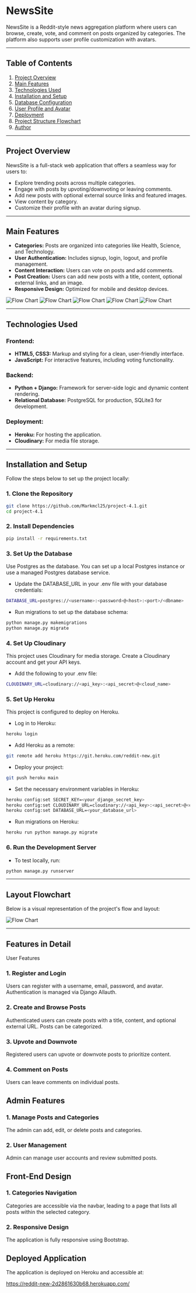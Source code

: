 # **NewsSite**

NewsSite is a Reddit-style news aggregation platform where users can browse, create, vote, and comment on posts organized by categories. The platform also supports user profile customization with avatars.

---

## **Table of Contents**
1. [Project Overview](#project-overview)
2. [Main Features](#main-features)
3. [Technologies Used](#technologies-used)
4. [Installation and Setup](#installation-and-setup)
5. [Database Configuration](#database-configuration)
6. [User Profile and Avatar](#user-profile-and-avatar)
7. [Deployment](#deployment)
8. [Project Structure Flowchart](#project-structure-flowchart)
9. [Author](#author)

---

## **Project Overview**

NewsSite is a full-stack web application that offers a seamless way for users to:
- Explore trending posts across multiple categories.
- Engage with posts by upvoting/downvoting or leaving comments.
- Add new posts with optional external source links and featured images.
- View content by category.
- Customize their profile with an avatar during signup.

---

## **Main Features**

- **Categories:** Posts are organized into categories like Health, Science, and Technology.
- **User Authentication:** Includes signup, login, logout, and profile management.
- **Content Interaction:** Users can vote on posts and add comments.
- **Post Creation:** Users can add new posts with a title, content, optional external links, and an image.
- **Responsive Design:** Optimized for mobile and desktop devices.

![Flow Chart](images/newssite_1.jpg)
![Flow Chart](images/newssite_2.jpg)
![Flow Chart](images/newssite_3.jpg)
![Flow Chart](images/newssite_4.jpg)
![Flow Chart](images/newssite_5.jpg)

---

## **Technologies Used**

### **Frontend:**
- **HTML5, CSS3:** Markup and styling for a clean, user-friendly interface.
- **JavaScript:** For interactive features, including voting functionality.

### **Backend:**
- **Python + Django:** Framework for server-side logic and dynamic content rendering.
- **Relational Database:** PostgreSQL for production, SQLite3 for development.

### **Deployment:**
- **Heroku:** For hosting the application.
- **Cloudinary:** For media file storage.

---

## **Installation and Setup**

Follow the steps below to set up the project locally:

### 1. Clone the Repository

```bash
git clone https://github.com/Markmcl25/project-4.1.git
cd project-4.1
```

### 2. Install Dependencies

```bash
pip install -r requirements.txt
```

### 3. Set Up the Database

Use Postgres as the database. You can set up a local Postgres instance or use a managed Postgres database service.

- Update the DATABASE_URL in your .env file with your database credentials:

```bash
DATABASE_URL=postgres://<username>:<password>@<host>:<port>/<dbname>
```

- Run migrations to set up the database schema:

```bash
python manage.py makemigrations
python manage.py migrate
```

### 4. Set Up Cloudinary

This project uses Cloudinary for media storage. Create a Cloudinary account and get your API keys.

- Add the following to your .env file:

```bash
CLOUDINARY_URL=cloudinary://<api_key>:<api_secret>@<cloud_name>
```

### 5. Set Up Heroku

This project is configured to deploy on Heroku.

- Log in to Heroku:

```bash
heroku login
```

- Add Heroku as a remote:

```bash
git remote add heroku https://git.heroku.com/reddit-new.git
```

- Deploy your project:

```bash
git push heroku main
```

- Set the necessary environment variables in Heroku:

```bash
heroku config:set SECRET_KEY=<your_django_secret_key>
heroku config:set CLOUDINARY_URL=cloudinary://<api_key>:<api_secret>@<cloud_name>
heroku config:set DATABASE_URL=<your_database_url>
```

- Run migrations on Heroku:

```bash
heroku run python manage.py migrate
```

### 6. Run the Development Server

- To test locally, run:

```bash
python manage.py runserver
```

---

## **Layout Flowchart**

Below is a visual representation of the project's flow and layout:

![Flow Chart](images/flow_chart.jpg)

---

## **Features in Detail**

User Features

### 1. Register and Login
Users can register with a username, email, password, and avatar. Authentication is managed via Django Allauth.

### 2. Create and Browse Posts
Authenticated users can create posts with a title, content, and optional external URL. Posts can be categorized.

### 3. Upvote and Downvote
Registered users can upvote or downvote posts to prioritize content.

### 4. Comment on Posts
Users can leave comments on individual posts.

## **Admin Features**

### 1. Manage Posts and Categories
The admin can add, edit, or delete posts and categories.

### 2. User Management
Admin can manage user accounts and review submitted posts.

## **Front-End Design**

### 1. Categories Navigation
Categories are accessible via the navbar, leading to a page that lists all posts within the selected category.

### 2. Responsive Design
The application is fully responsive using Bootstrap.

## **Deployed Application**

The application is deployed on Heroku and accessible at:

https://reddit-new-2d2861630b68.herokuapp.com/
